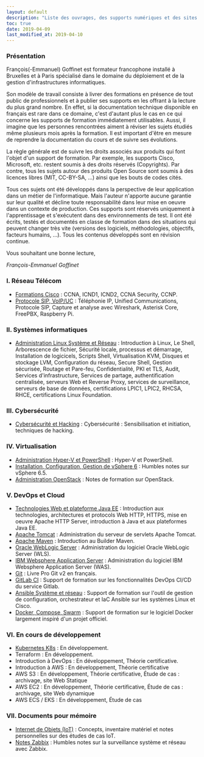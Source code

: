```yaml
---
layout: default
description: "Liste des ouvrages, des supports numériques et des sites de formation par domaines IT (Réseau Télécom, Systèmes informatiques, Cybersécurité, Virtualisation, DevOps et Cloud) de François Goffinet, Formateur à Bruxelles et à Paris."
toc: true
date: 2019-04-09
last_modified_at: 2019-04-10
---
```


<!-- toc -->

### Présentation

François(-Emmanuel) Goffinet est formateur francophone installé à Bruxelles et à Paris spécialisé dans le domaine du déploiement et de la gestion d'infrastructures informatiques.

Son modèle de travail consiste à livrer des formations en présence de tout public de professionnels et à publier ses supports en les offrant à la lecture du plus grand nombre. En effet, si la documentation technique disponible en français est rare dans ce domaine, c'est d'autant plus le cas en ce qui concerne les supports de formation immédiatement utilisables. Aussi, il imagine que les personnes rencontrées aiment à réviser les sujets étudiés même plusieurs mois après la formation. Il est important d'être en mesure de reprendre la documentation du cours et de suivre ses évolutions.

La règle générale est de suivre les droits associés aux produits qui font l'objet d'un support de formation. Par exemple, les supports Cisco, Microsoft, etc. restent soumis à des droits réservés (Copyrights). Par contre, tous les sujets autour des produits Open Source sont soumis à des licences libres (MIT, CC-BY-SA, ...) ainsi que les bouts de codes cités.

Tous ces sujets ont été développés dans la perspective de leur application dans un métier de l'informatique. Mais l'auteur n'apporte aucune garantie sur leur qualité et décline toute responsabilité dans leur mise en oeuvre dans un contexte de production. Ces supports sont réservés uniquement à l'apprentissage et s'exécutent dans des environnements de test. Il ont été écrits, testés et documentés en classe de formation dans des situations qui peuvent changer très vite (versions des logiciels, méthodologies, objectifs, facteurs humains, ...). Tous les contenus développés sont en révision continue.

Vous souhaitant une bonne lecture,

_François-Emmanuel Goffinet_

### I. Réseau Télécom


* [Formations Cisco](https://cisco.goffinet.org) : CCNA, ICND1, ICND2, CCNA Security, CCNP.
* [Protocole SIP, VoIP/UC](https://sip.goffinet.org) : Téléphonie IP, Unified Communications, Protocole SIP, Capture et analyse avec Wireshark, Asterisk Core, FreePBX, Raspberry Pi.

### II. Systèmes informatiques

* [Administration Linux Système et Réseau](https://linux.goffinet.org) : Introduction à Linux, Le Shell, Arborescence de fichier, Sécurité locale, processus et démarrage, Installation de logicicels, Scripts Shell, Virtualisation KVM, Disques et stockage LVM, Configuration du réseau, Secure Shell, Gestion sécurisée, Routage et Pare-feu, Confidentialité, PKI et TLS, Audit, Services d'infrastructure, Services de partage, authentification centralisée, serveurs Web et Reverse Proxy, services de surveillance, serveurs de base de données, certifications LPIC1, LPIC2, RHCSA, RHCE, certifications Linux Foundation.

### III. Cybersécurité

* [Cybersécurité et Hacking](https://cybersecurite.goffinet.org) : Cybersécurité : Sensibilisation et initiation, techniques de hacking.

### IV. Virtualisation

* [Administration Hyper-V et PowerShell](https://hyper-v.goffinet.org/) : Hyper-V et PowerShell.
* [Installation, Configuration, Gestion de vSphere 6](https://vsphere6.goffinet.org) : Humbles notes sur vSphere 6.5.
* [Administration OpenStack](https://openstack.goffinet.org) : Notes de formation sur OpenStack.

### V. DevOps et Cloud

* [Technologies Web et plateforme Java EE](https://javaee.goffinet.org/web-01-protocole-http.html) : Introduction aux technologies, architectures et protocols Web HTTP, HTTPS, mise en oeuvre Apache HTTP Server, introduction à Java et aux plateformes Java EE.
* [Apache Tomcat](https://javaee.goffinet.org/tomcat-01-introduction-tomcat.html) : Administration du serveur de servlets Apache Tomcat.
* [Apache Maven](https://javaee.goffinet.org/maven-00-notes.html) : Introduction au Builder Maven.
* [Oracle WebLogic Server](https://javaee.goffinet.org/wls-00-notes.html) : Administration du logiciel Oracle WebLogic Server (WLS).
* [IBM Websphere Application Server](https://javaee.goffinet.org/was-01-introduction.html) : Administration du logiciel IBM Websphere Application Server (WAS).
* [Git](https://git.goffinet.org) : Livre Pro Git v2 en français.
* [GitLab CI](https://gitlab-ci.goffinet.org) : Support de formation sur les fonctionnalités DevOps CI/CD du service Gitlab.
* [Ansible Système et réseau](https://ansible.goffinet.org) : Support de formation sur l'outil de gestion de configuration, orchestrateur et IaC Ansible sur les systèmes Linux et Cisco.
* [Docker, Compose, Swarm](https://docker.goffinet.org) : Support de formation sur le logiciel Docker largement inspiré d'un projet officiel.

### VI. En cours de développement

* [Kubernetes K8s](https://k8s.goffinet.org) : En développement.
* Terraform  : En développement.
* Introduction à DevOps :  En développement, Théorie certificative.
* Introduction à AWS  :  En développement, Théorie certificative
* AWS S3  : En développement, Théorie certificative, Étude de cas : archivage, site Web Statique
* AWS EC2  : En développement, Théorie certificative, Étude de cas : archivage, site Web dynamique
* AWS ECS / EKS : En développement, Étude de cas

### VII. Documents pour mémoire

* [Internet de Objets (IoT)](https://iot.goffinet.org) : Concepts, inventaire matériel et notes personnelles sur des études de cas IoT.
* [Notes Zabbix](https://zabbix.goffinet.org) : Humbles notes sur la surveillance système et réseau avec Zabbix.
